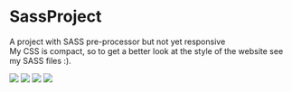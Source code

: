 # SassProject
A project with SASS pre-processor but not yet responsive<br>
My CSS is compact, so to get a better look at the style of the website see my SASS files :).

<img src="https://i.pinimg.com/564x/6b/b0/07/6bb0079c5fc3e894b90a6984fbad9bd8.jpg">
<img src="https://i.pinimg.com/564x/a2/07/0d/a2070d6a7b5698616418e54568700054.jpg">
<img src="https://i.pinimg.com/564x/85/f0/c2/85f0c2afffba4c9e73b00879d4179904.jpg">
<img src="https://i.pinimg.com/564x/0e/b6/38/0eb638297bf8b81528c1e74fe421fa94.jpg">
